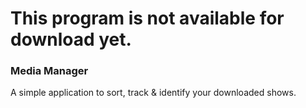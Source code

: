 # This program is not available for download yet.


### Media Manager
A simple application to sort, track & identify your downloaded shows.
